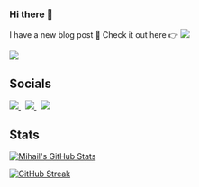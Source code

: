 ### Hi there 👋

I have a new blog post 🎉 Check it out here 👉 [![](https://img.shields.io/website?color=e4740c&style=flat-square&up_message=mihailgaberov.com&url=https%3A%2F%2Fmihailgaberov.com)](https://mihailgaberov.com) 

![](https://komarev.com/ghpvc/?username=mihailgaberov&color=e4740c)

## Socials
[![](https://api.iconify.design/fa-brands:linkedin.svg?height=30&color=%23313131) ](https://www.linkedin.com/in/%F0%9F%91%A8%F0%9F%8F%BB%E2%80%8D%F0%9F%92%BB-mihail-gaberov-6a73b03a/)&nbsp;&nbsp;[![](https://api.iconify.design/fa-brands:github.svg?height=30&color=%23313131) ](https://github.com/mihailgaberov)&nbsp;&nbsp;[![](https://api.iconify.design/fa-brands:twitter.svg?height=30&color=%23313131) ](https://twitter.com/mihailgaberov)


## Stats
<a href="https://github.com/mihailgaberov">
  <img align="center" src="https://github-readme-stats.vercel.app/api?username=mihailgaberov&show_icons=true&line_height=27&count_private=true&title_color=e4740c&text_color=c9cacc&icon_color=e4740c&bg_color=1d1f21" alt="Mihail's GitHub Stats" />
</a>

[![GitHub Streak](https://github-readme-streak-stats-gamma-steel.vercel.app?user=mihailgaberov&theme=dark)](https://github-readme-streak-stats-gamma-steel.vercel.app?user=mihailgaberov&theme=dark)
